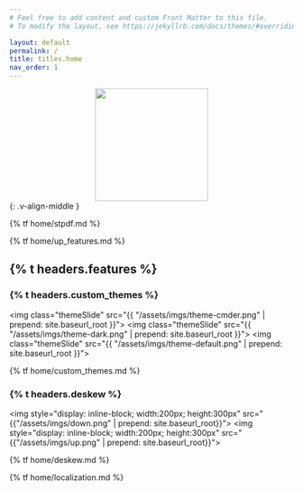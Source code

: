 ```yaml
---
# Feel free to add content and custom Front Matter to this file.
# To modify the layout, see https://jekyllrb.com/docs/themes/#overriding-theme-defaults

layout: default
permalink: /
title: titles.home
nav_order: 1
---
```


<!-- language switcher -->

<!-- logo -->
<div style="text-align: center">
    <img style="margin: auto; width: 200px; height: 200px;" src="{{ "/assets/imgs/stpdf-horizontal-win.ico" | prepend: site.baseurl_root}}">
</div>
{: .v-align-middle }

<!-- stpdf -->
{% tf home/stpdf.md %}

<!-- upcoming features -->
{% tf home/up_features.md %}

<!-- features -->
## {% t headers.features %}

### {% t headers.custom_themes %}

<!-- theme immages -->
<img class="themeSlide" src="{{ "/assets/imgs/theme-cmder.png" | prepend: site.baseurl_root }}">
<img class="themeSlide" src="{{ "/assets/imgs/theme-dark.png" | prepend: site.baseurl_root }}">
<img class="themeSlide" src="{{ "/assets/imgs/theme-default.png" | prepend: site.baseurl_root }}">

<!-- script to make carousel of themeSlide images -->
<script>
    var slideIndex = 0;
    carousel();

    function carousel() {
        var i;
        var x = document.getElementsByClassName("themeSlide");
        for (i = 0; i < x.length; i++) {
            x[i].style.display = "none"; 
        }
        slideIndex++;
        if (slideIndex > x.length) {slideIndex = 1} 
        x[slideIndex-1].style.display = "block"; 
        setTimeout(carousel, 2000); // Change image every 2 seconds
    }
</script>

{% tf home/custom_themes.md %}

### {% t headers.deskew %}

<img style="display: inline-block; width:200px; height:300px" src="{{"/assets/imgs/down.png" | prepend: site.baseurl_root}}">
<img style="display: inline-block; width:200px; height:300px" src="{{"/assets/imgs/up.png" | prepend: site.baseurl_root}}">

{% tf home/deskew.md %}

{% tf home/localization.md %}